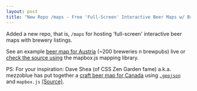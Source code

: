 ```yaml
---
layout: post
title: "New Repo /maps - Free 'Full-Screen' Interactive Beer Maps w/ Brewery Listings"
---
```


Added a new repo, that is, `/maps` for hosting 'full-screen'
interactive beer maps with brewery listings.

See an example [beer map for Austria](http://openbeer.github.io/maps/at) (~200 breweries n brewpubs)
live or [check the source using](https://github.com/openbeer/maps) the mapbox.js mapping library.

PS: For your inspiration: Dave Shea (of CSS Zen Garden fame) a.k.a.
mezzoblue has put together a [craft beer map for Canada](http://beermap.ca) using
[`.geojson`](https://github.com/mezzoblue/canadian-craft-breweries)
and `mapbox.js` [(Source)](https://github.com/mezzoblue/beermap.ca).

